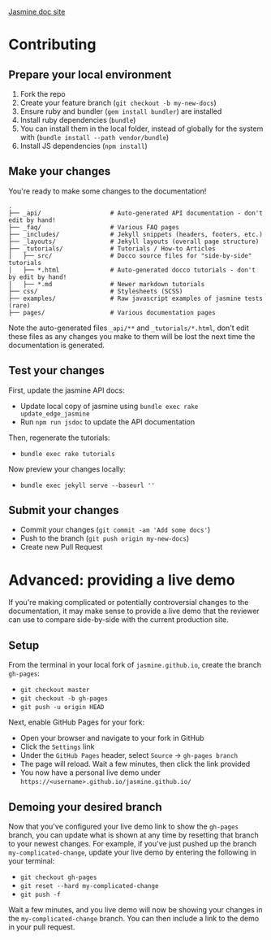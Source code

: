 [Jasmine doc site](https://jasmine.github.io/)

# Contributing

## Prepare your local environment

1. Fork the repo
1. Create your feature branch (`git checkout -b my-new-docs`)
1. Ensure ruby and bundler (`gem install bundler`) are installed
1. Install ruby dependencies (`bundle`)
 1. You can install them in the local folder, instead of globally for the system with (`bundle install --path vendor/bundle`)
1. Install JS dependencies (`npm install`)


## Make your changes

You're ready to make some changes to the documentation!

    .
    ├── _api/                   # Auto-generated API documentation - don't edit by hand!
    ├── _faq/                   # Various FAQ pages
    ├── _includes/              # Jekyll snippets (headers, footers, etc.)
    ├── _layouts/               # Jekyll layouts (overall page structure)
    ├── _tutorials/             # Tutorials / How-to Articles
    │   ├── src/                # Docco source files for "side-by-side" tutorials
    │   ├── *.html              # Auto-generated docco tutorials - don't by edit by hand!
    │   ├── *.md                # Newer markdown tutorials
    ├── css/                    # Stylesheets (SCSS)
    ├── examples/               # Raw javascript examples of jasmine tests (rare)
    ├── pages/                  # Various documentation pages

Note the auto-generated files `_api/**` and `_tutorials/*.html`, don't edit these files as any
changes you make to them will be lost the next time the documentation is generated.

## Test your changes

First, update the jasmine API docs:

- Update local copy of jasmine using `bundle exec rake update_edge_jasmine`
- Run `npm run jsdoc` to update the API documentation

Then, regenerate the tutorials:

- `bundle exec rake tutorials`

Now preview your changes locally:

- `bundle exec jekyll serve --baseurl ''`

## Submit your changes

- Commit your changes (`git commit -am 'Add some docs'`)
- Push to the branch (`git push origin my-new-docs`)
- Create new Pull Request

# Advanced: providing a live demo

If you're making complicated or potentially controversial changes to the documentation, it
may make sense to provide a live demo that the reviewer can use to compare side-by-side with
the current production site.

## Setup

From the terminal in your local fork of `jasmine.github.io`, create the branch `gh-pages`:

- `git checkout master`
- `git checkout -b gh-pages`
- `git push -u origin HEAD`

Next, enable GitHub Pages for your fork:

- Open your browser and navigate to your fork in GitHub
- Click the `Settings` link
- Under the `GitHub Pages` header, select `Source` -> `gh-pages branch`
- The page will reload. Wait a few minutes, then click the link provided
- You now have a personal live demo under `https://<username>.github.io/jasmine.github.io/`

## Demoing your desired branch

Now that you've configured your live demo link to show the `gh-pages` branch, you can
update what is shown at any time by resetting that branch to your newest changes. For example,
if you've just pushed up the branch `my-complicated-change`, update your live demo
by entering the following in your terminal:

- `git checkout gh-pages`
- `git reset --hard my-complicated-change`
- `git push -f`

Wait a few minutes, and you live demo will now be showing your changes in the `my-complicated-change`
branch. You can then include a link to the demo in your pull request.
